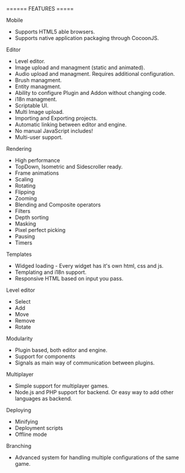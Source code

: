 ====== FEATURES =====

Mobile

* Supports HTML5 able browsers.
* Supports native application packaging through CocoonJS.


Editor

* Level editor.
* Image upload and managment (static and animated).
* Audio upload and managment. Requires additional configuration.
* Brush managment.
* Entity managment.
* Ability to configure Plugin and Addon without changing code.
* i18n managment.
* Scriptable UI.
* Multi Image upload.
* Importing and Exporting projects.
* Automatic linking between editor and engine.
* No manual JavaScript includes!
* Multi-user support.


Rendering

* High performance
* TopDown, Isometric and Sidescroller ready.
* Frame animations
* Scaling
* Rotating
* Flipping
* Zooming
* Blending and Composite operators
* Filters
* Depth sorting
* Masking
* Pixel perfect picking
* Pausing
* Timers

Templates

* Widged loading - Every widget has it's own html, css and js.
* Templating and i18n support.
* Responsive HTML based on input you pass.

Level editor

* Select
* Add
* Move
* Remove
* Rotate


Modularity

* Plugin based, both editor and engine.
* Support for components
* Signals as main way of communication between plugins. 


Multiplayer

* Simple support for multiplayer games.
* Node.js and PHP support for backend. Or easy way to add other languages as backend.


Deploying

* Minifying
* Deployment scripts
* Offline mode


Branching

* Advanced system for handling multiple configurations of the same game.
